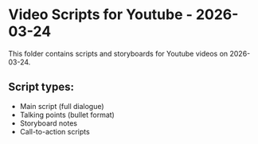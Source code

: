 # Video Scripts for Youtube - 2026-03-24

This folder contains scripts and storyboards for Youtube videos on 2026-03-24.

## Script types:
- Main script (full dialogue)
- Talking points (bullet format)
- Storyboard notes
- Call-to-action scripts
